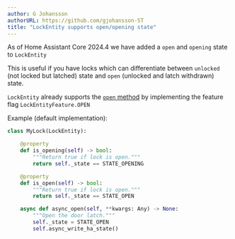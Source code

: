 ```yaml
---
author: G Johansson
authorURL: https://github.com/gjohansson-ST
title: "LockEntity supports open/opening state"
---
```


As of Home Assistant Core 2024.4 we have added a `open` and `opening` state to `LockEntity`

This is useful if you have locks which can differentiate between `unlocked` (not locked but latched) state and `open` (unlocked and latch withdrawn) state.

`LockEntity` already supports the [`open` method](/docs/core/entity/lock#open) by implementing the feature flag `LockEntityFeature.OPEN`

Example (default implementation):

```python
class MyLock(LockEntity):

    @property
    def is_opening(self) -> bool:
        """Return true if lock is open."""
        return self._state == STATE_OPENING

    @property
    def is_open(self) -> bool:
        """Return true if lock is open."""
        return self._state == STATE_OPEN

    async def async_open(self, **kwargs: Any) -> None:
        """Open the door latch."""
        self._state = STATE_OPEN
        self.async_write_ha_state()

```